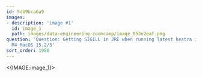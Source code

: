 ```yaml
---
id: 5db9bca6a9
images:
- description: 'image #1'
  id: image_1
  path: images/data-engineering-zoomcamp/image_053e2eaf.png
question: 'Question: Getting SIGILL in JRE when running latest kestra image on Mac
  M4 MacOS 15.2/3'
sort_order: 1950
---
```


<{IMAGE:image_1}>

